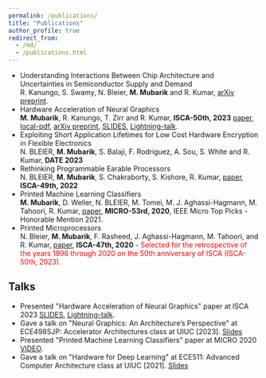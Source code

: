 ```yaml
---
permalink: /publications/
title: "Publications"
author_profile: true
redirect_from: 
  - /md/
  - /publications.html
---
```

* Understanding Interactions Between Chip Architecture and Uncertainties in Semiconductor Supply and Demand <br /> 
R. Kanungo, S. Swamy, N. Bleier, **M. Mubarik** and R. Kumar, [arXiv preprint](https://arxiv.org/abs/2305.11059). 
* Hardware Acceleration of Neural Graphics <br /> 
**M. Mubarik**, R. Kanungo, T. Zirr and R. Kumar, **ISCA-50th, 2023** [paper](https://dl.acm.org/doi/abs/10.1145/3579371.3589085), [local-pdf](https://husnainmubarik.github.io/files/isca_2023.pdf), [arXiv preprint](https://arxiv.org/abs/2303.05735), [SLIDES](https://husnainmubarik.github.io/files/isca2023NG_copy.pptx), [Lightning-talk](https://www.youtube.com/watch?v=4KK4MNr-IBI&ab_channel=ACMSIGARCH).
* Exploiting Short Application Lifetimes for Low Cost Hardware Encryption in Flexible Electronics <br /> 
N. BLEIER, **M. Mubarik**, S. Balaji, F. Rodriguez, A. Sou, S. White and R. Kumar, **DATE 2023**
* Rethinking Programmable Earable Processors <br /> 
N. BLEIER, **M. Mubarik**, S. Chakraborty, S. Kishore, R. Kumar, [paper](https://dl.acm.org/doi/abs/10.1145/3470496.3527396), **ISCA-49th, 2022**
* Printed Machine Learning Classifiers <br /> 
**M. Mubarik**, D. Weller, N. BLEIER, M. Tomei, M. J. Aghassi-Hagmann, M. Tahoori, R. Kumar, [paper](https://ieeexplore.ieee.org/abstract/document/9251954), **MICRO-53rd, 2020**, IEEE Micro Top Picks - Honorable Mention 2021.
* Printed Microprocessors <br />
N. Bleier, **M. Mubarik**, F. Rasheed, J. Aghassi-Hagmann, M. Tahoori, and R. Kumar, [paper](https://ieeexplore.ieee.org/abstract/document/9138931), **ISCA-47th, 2020** - 
<span style="color: red;"> Selected for the retrospective of the years 1996 through 2020 on the 50th anniversary of ISCA (ISCA-50th, 2023).</span>  

## Talks 
* Presented "Hardware Acceleration of Neural Graphics" paper at ISCA 2023 [SLIDES](https://husnainmubarik.github.io/files/isca2023NG_copy.pptx), [Lightning-talk](https://www.youtube.com/watch?v=4KK4MNr-IBI&ab_channel=ACMSIGARCH).
* Gave a talk on "Neural Graphics: An Architecture’s Perspective" at ECE498SJP: Accelerator Architectures class at UIUC [2023]. [Slides](https://husnainmubarik.github.io/files/ece498SJPNG.pdf)
* Presented "Printed Machine Learning Classifiers" paper at MICRO 2020 [VIDEO](https://www.youtube.com/watch?v=RzE-ThPiMxI).
* Gave a talk on "Hardware for Deep Learning" at ECE511: Advanced Computer Architecture class at UIUC [2021]. [Slides](https://husnainmubarik.github.io/files/DLinHW511.pdf)
